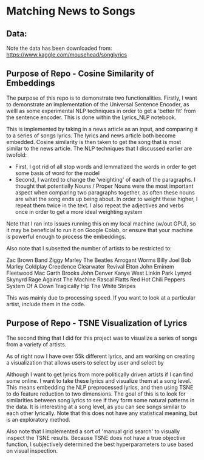 # Matching News to Songs

## Data:
Note the data has been downloaded from:
https://www.kaggle.com/mousehead/songlyrics

## Purpose of Repo - Cosine Similarity of Embeddings

The purpose of this repo is to demonstrate two functionalities. Firstly, I want to demonstrate an implementation of the Universal Sentence Encoder, as welll as some experimental NLP techniques in order to get a 'better fit' from the sentence encoder. This is done within the Lyrics_NLP notebook.

This is implemented by taking in a news article as an input, and comparing it to a series of songs lyrics. The lyrics and news article both become embedded. Cosine similarity is then taken to get the song that is most similar to the news article. The NLP techniques that I discussed earlier are twofold:
- First, I got rid of all stop words and lemmatized the words in order to get some basis of word for the model
- Second, I wanted to change the 'weighting' of each of the paragraphs. I thought that potentially Nouns / Proper Nouns were the most important aspect when comparing two paragraphs together, as often these nouns are what the song ends up  being about. In order to weight these higher, I repeat them twice in the text. I also repeat the adjectives and verbs once in order to get a more ideal weighting system

Note that I ran into issues running this on my local machine (w/out GPU), so it may be beneficial to run it on Google Colab, or ensure that your machine is powerful enough to process the embeddings.

Also note that I subsetted the number of artists to be restricted to:

Zac Brown Band
Ziggy Marley
The Beatles
Arrogant Worms
Billy Joel
Bob Marley
Coldplay
Creedence Clearwater Revival
Elton John
Eminem
Fleetwood Mac
Garth Brooks
John Denver
Kanye West
Linkin Park
Lynyrd Skynyrd
Rage Against The Machine
Rascal Flatts
Red Hot Chili Peppers
System Of A Down
Tragically Hip
The White Stripes

This was mainly due to processing speed. If you want to look at a particular artist, include them in the code.


## Purpose of Repo - TSNE Visualization of Lyrics

The second thing that I did for this project was to visualize a series of songs from a variety of artists. 

As of right now I have over 55k different lyrics, and am working on creating a visualization that allows users to select by user and select by 

Although I want to get lyrics from more politically driven artists if I can find some online. I want to take these lyrics and visualize them at a song level. This means embedding the NLP preprocessed lyrics, and then using TSNE to do feature reduction to two dimensions. The goal of this is to look for similarities between song lyrics to see if they form some natural patterns in the data. It is interesting at a song level, as you can see songs similar to each other lyrically. Note that this does not have any statistical meaning, but is an exploratory method.

Also note that I implemented a sort of 'manual grid search' to visually inspect the TSNE results. Because TSNE does not have a true objective function, I subjectively determined the best hyperparameters to use based on visual inspection.
